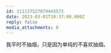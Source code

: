 ```yaml
---
id: 111137527879445572
date: 2023-03-01T10:37:00.000Z
reply: false
media_attachments: 0
---
```


我平时不抽烟，只是因为单纯的不喜欢抽烟。

